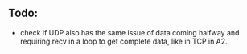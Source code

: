 ## Todo:

- check if UDP also has the same issue of data coming halfway and requiring recv in a loop to get complete data, like in TCP in A2.
